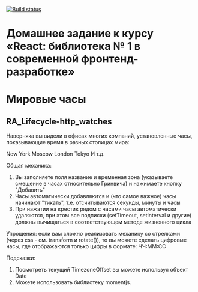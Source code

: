 [![Build status](https://ci.appveyor.com/api/projects/status/3k672nsf7f79mvlh?svg=true)](https://ci.appveyor.com/project/Vadim2107/ra-lifecycle-http-watches)

# Домашнее задание к курсу «React: библиотека № 1 в современной фронтенд-разработке»
# Мировые часы

## RA_Lifecycle-http_watches

Наверняка вы видели в офисах многих компаний, установленные часы, показывающие время в разных столицах мира:

New York
Moscow
London
Tokyo
И т.д.

Общая механика:

1. Вы заполняете поля название и временная зона (указываете смещение в часах относительно Гринвича) и нажимаете кнопку "Добавить"
2. Часы автоматически добавляются и (что самое важное) часы начинают "тикать", т.е. отсчитываются секунды, минуты и часы
3. При нажатии на крестик рядом с часами часы автоматически удаляются, при этом все подписки (setTimeout, setInterval и другие) должны вычищаться в соответствующем методе жизненного цикла

Упрощения: если вам сложно реализовать механику со стрелками (через css - см. transform и rotate()), то вы можете сделать цифровые часы, где отображаются только цифры в формате: ЧЧ:ММ:СС

Подсказки:

1. Посмотреть текущий TimezoneOffset вы можете используя объект Date
2. Можете использовать библиотеку momentjs.